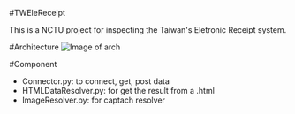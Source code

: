#TWEleReceipt

This is a NCTU project for inspecting the Taiwan's Eletronic Receipt system.

#Architecture
![Image of arch](https://raw.githubusercontent.com/hsucw/TWEleReceipt/master/pic/arch.png)

#Component
- Connector.py: to connect, get, post data
- HTMLDataResolver.py: for get the result from a .html
- ImageResolver.py: for captach resolver


